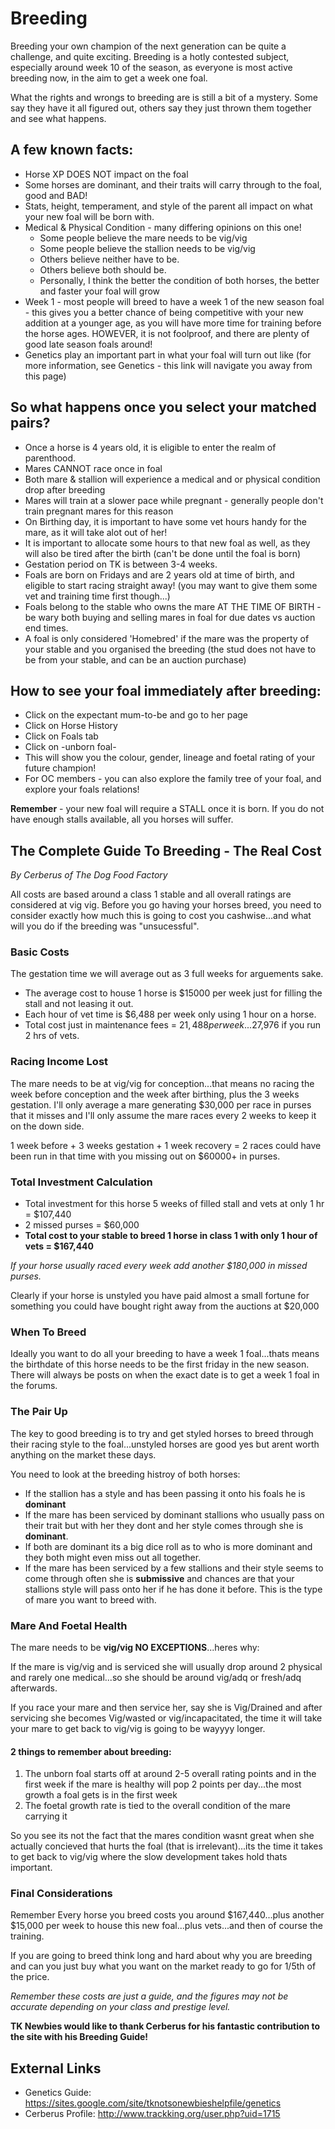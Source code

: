 # Breeding

Breeding your own champion of the next generation can be quite a challenge, and quite exciting. Breeding is a hotly contested subject, especially around week 10 of the season, as everyone is most active breeding now, in the aim to get a week one foal.

What the rights and wrongs to breeding are is still a bit of a mystery. Some say they have it all figured out, others say they just thrown them together and see what happens.

## A few known facts:

- Horse XP DOES NOT impact on the foal
- Some horses are dominant, and their traits will carry through to the foal, good and BAD!
- Stats, height, temperament, and style of the parent all impact on what your new foal will be born with.
- Medical & Physical Condition - many differing opinions on this one!
  - Some people believe the mare needs to be vig/vig
  - Some people believe the stallion needs to be vig/vig
  - Others believe neither have to be.
  - Others believe both should be.
  - Personally, I think the better the condition of both horses, the better and faster your foal will grow
- Week 1 - most people will breed to have a week 1 of the new season foal - this gives you a better chance of being competitive with your new addition at a younger age, as you will have more time for training before the horse ages. HOWEVER, it is not foolproof, and there are plenty of good late season foals around!
- Genetics play an important part in what your foal will turn out like (for more information, see Genetics - this link will navigate you away from this page)

## So what happens once you select your matched pairs?

- Once a horse is 4 years old, it is eligible to enter the realm of parenthood.
- Mares CANNOT race once in foal
- Both mare & stallion will experience a medical and or physical condition drop after breeding
- Mares will train at a slower pace while pregnant - generally people don't train pregnant mares for this reason
- On Birthing day, it is important to have some vet hours handy for the mare, as it will take alot out of her!
- It is important to allocate some hours to that new foal as well, as they will also be tired after the birth (can't be done until the foal is born)
- Gestation period on TK is between 3-4 weeks.
- Foals are born on Fridays and are 2 years old at time of birth, and eligible to start racing straight away! (you may want to give them some vet and training time first though...)
- Foals belong to the stable who owns the mare AT THE TIME OF BIRTH - be wary both buying and selling mares in foal for due dates vs auction end times.
- A foal is only considered 'Homebred' if the mare was the property of your stable and you organised the breeding (the stud does not have to be from your stable, and can be an auction purchase)

## How to see your foal immediately after breeding:

- Click on the expectant mum-to-be and go to her page
- Click on Horse History
- Click on Foals tab
- Click on -unborn foal-
- This will show you the colour, gender, lineage and foetal rating of your future champion!
- For OC members - you can also explore the family tree of your foal, and explore your foals relations!

**Remember** - your new foal will require a STALL once it is born. If you do not have enough stalls available, all you horses will suffer.

## The Complete Guide To Breeding - The Real Cost
*By Cerberus of The Dog Food Factory*

All costs are based around a class 1 stable and all overall ratings are considered at vig vig. Before you go having your horses breed, you need to consider exactly how much this is going to cost you cashwise...and what will you do if the breeding was "unsucessful".

### Basic Costs

The gestation time we will average out as 3 full weeks for arguements sake.

- The average cost to house 1 horse is $15000 per week just for filling the stall and not leasing it out.
- Each hour of vet time is $6,488 per week only using 1 hour on a horse.
- Total cost just in maintenance fees = $21,488 per week...$27,976 if you run 2 hrs of vets.

### Racing Income Lost

The mare needs to be at vig/vig for conception...that means no racing the week before conception and the week after birthing, plus the 3 weeks gestation. I'll only average a mare generating $30,000 per race in purses that it misses and I'll only assume the mare races every 2 weeks to keep it on the down side.

1 week before + 3 weeks gestation + 1 week recovery = 2 races could have been run in that time with you missing out on $60000+ in purses.

### Total Investment Calculation

- Total investment for this horse 5 weeks of filled stall and vets at only 1 hr = $107,440
- 2 missed purses = $60,000
- **Total cost to your stable to breed 1 horse in class 1 with only 1 hour of vets = $167,440**

*If your horse usually raced every week add another $180,000 in missed purses.*

Clearly if your horse is unstyled you have paid almost a small fortune for something you could have bought right away from the auctions at $20,000

### When To Breed

Ideally you want to do all your breeding to have a week 1 foal...thats means the birthdate of this horse needs to be the first friday in the new season. There will always be posts on when the exact date is to get a week 1 foal in the forums.

### The Pair Up

The key to good breeding is to try and get styled horses to breed through their racing style to the foal...unstyled horses are good yes but arent worth anything on the market these days.

You need to look at the breeding histroy of both horses:

- If the stallion has a style and has been passing it onto his foals he is **dominant**
- If the mare has been serviced by dominant stallions who usually pass on their trait but with her they dont and her style comes through she is **dominant**.
- If both are dominant its a big dice roll as to who is more dominant and they both might even miss out all together.
- If the mare has been serviced by a few stallions and their style seems to come through often she is **submissive** and chances are that your stallions style will pass onto her if he has done it before. This is the type of mare you want to breed with.

### Mare And Foetal Health

The mare needs to be **vig/vig NO EXCEPTIONS**...heres why:

If the mare is vig/vig and is serviced she will usually drop around 2 physical and rarely one medical...so she should be around vig/adq or fresh/adq afterwards.

If you race your mare and then service her, say she is Vig/Drained and after servicing she becomes Vig/wasted or vig/incapacitated, the time it will take your mare to get back to vig/vig is going to be wayyyy longer.

#### 2 things to remember about breeding:

1. The unborn foal starts off at around 2-5 overall rating points and in the first week if the mare is healthy will pop 2 points per day...the most growth a foal gets is in the first week
2. The foetal growth rate is tied to the overall condition of the mare carrying it

So you see its not the fact that the mares condition wasnt great when she actually concieved that hurts the foal (that is irrelevant)...its the time it takes to get back to vig/vig where the slow development takes hold thats important.

### Final Considerations

Remember Every horse you breed costs you around $167,440...plus another $15,000 per week to house this new foal...plus vets...and then of course the training.

If you are going to breed think long and hard about why you are breeding and can you just buy what you want on the market ready to go for 1/5th of the price.

*Remember these costs are just a guide, and the figures may not be accurate depending on your class and prestige level.*

**TK Newbies would like to thank Cerberus for his fantastic contribution to the site with his Breeding Guide!**

## External Links
- Genetics Guide: https://sites.google.com/site/tknotsonewbieshelpfile/genetics
- Cerberus Profile: http://www.trackking.org/user.php?uid=1715
